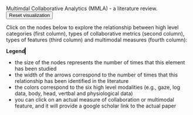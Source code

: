 Multimdal Collaborative Analytics (MMLA) - a literature review. 
<button onClick="window.location.reload();">Reset visualization</button>

Click on the nodes below to explore the relationship between high level categories (first column), types of collaborative metrics (second column), types of features (third column) and multimodal measures (fourth column): 

<object type="image/svg+xml" data="graphviz/index.svg"></object>

**Legend**
<object type="image/svg+xml" data="graphviz/legend.svg" style="border:1px solid black;"></object>
- the size of the nodes represents the number of times that this element has been studied
- the width of the arrows correspond to the number of times that this relationship has been identified in the literature
- the colors correspond to the six high level modalities (e.g., gaze, log data, body, head, vertbal and physiological data)
- you can click on an actual measure of collaboration or multimodal feature, and it will provide a google scholar link to the actual paper
